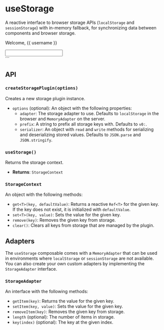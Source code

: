 # useStorage

A reactive interface to browser storage APIs (`localStorage` and `sessionStorage`) with in-memory fallback, for synchronizing data between components and browser storage.
  <div>
    <p>Welcome, {{ username }}</p>
    <input v-model="username" />
  </div>
</template>
```

## API

### `createStoragePlugin(options)`

Creates a new storage plugin instance.

- `options` (optional): An object with the following properties:
  - `adapter`: The storage adapter to use. Defaults to `localStorage` in the browser and `MemoryAdapter` on the server.
  - `prefix`: A string to prefix all storage keys with. Defaults to `v0:`.
  - `serializer`: An object with `read` and `write` methods for serializing and deserializing stored values. Defaults to `JSON.parse` and `JSON.stringify`.

### `useStorage()`

Returns the storage context.

- **Returns**: `StorageContext`

### `StorageContext`

An object with the following methods:

- `get<T>(key, defaultValue)`: Returns a reactive `Ref<T>` for the given key. If the key does not exist, it is initialized with `defaultValue`.
- `set<T>(key, value)`: Sets the value for the given key.
- `remove(key)`: Removes the given key from storage.
- `clear()`: Clears all keys from storage that are managed by the plugin.

## Adapters

The `useStorage` composable comes with a `MemoryAdapter` that can be used in environments where `localStorage` or `sessionStorage` are not available. You can also create your own custom adapters by implementing the `StorageAdapter` interface.

### `StorageAdapter`

An interface with the following methods:

- `getItem(key)`: Returns the value for the given key.
- `setItem(key, value)`: Sets the value for the given key.
- `removeItem(key)`: Removes the given key from storage.
- `length` (optional): The number of items in storage.
- `key(index)` (optional): The key at the given index.
